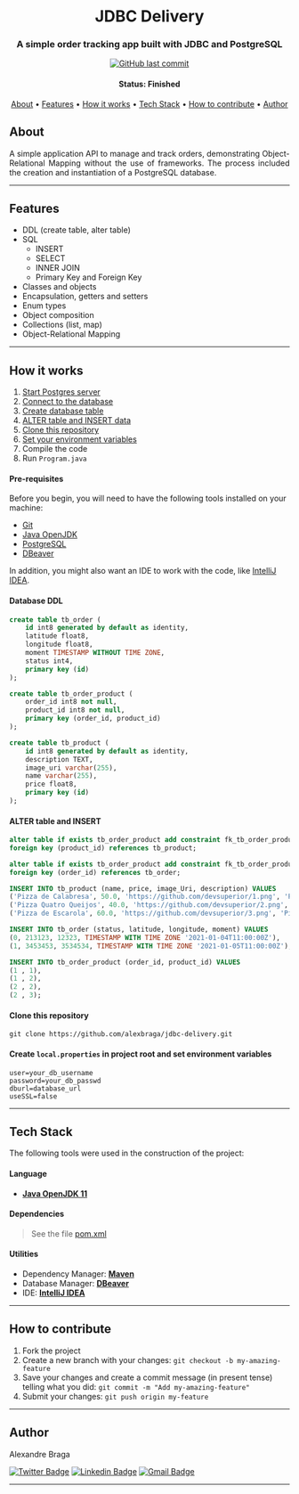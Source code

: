 <h1 align="center">
  JDBC Delivery
</h1>

<h3 align="center">
    A simple order tracking app built with JDBC and PostgreSQL
</h3>

<p align="center">
  <a href="https://github.com/alexbraga/jdbc-delivery/commits/master"><img alt="GitHub last commit" src="https://img.shields.io/github/last-commit/alexbraga/jdbc-delivery"></a>
  <!-- <a href="https://github.com/alexbraga/jdbc-delivery/blob/master/LICENSE"><img alt="GitHub license" src="https://img.shields.io/github/license/alexbraga/jdbc-delivery?label=license"></a> -->
</p>

<h4 align="center">
	 Status: Finished
</h4>

<p align="center">
 <a href="#about">About</a> •
 <a href="#features">Features</a> •
 <a href="#how-it-works">How it works</a> •
 <a href="#tech-stack">Tech Stack</a> •
 <a href="#how-to-contribute">How to contribute</a> •
 <a href="#author">Author</a> <!--•
 <a href="#license">License</a> -->

</p>

## About

<p align="justify">A simple application API to manage and track orders, demonstrating Object-Relational Mapping without the use of frameworks. The process included the creation and instantiation of a PostgreSQL database.</p>

---

## Features

- DDL (create table, alter table)
- SQL
  - INSERT
  - SELECT
  - INNER JOIN
  - Primary Key and Foreign Key
- Classes and objects
- Encapsulation, getters and setters
- Enum types
- Object composition
- Collections (list, map)
- Object-Relational Mapping


---

## How it works

1. <a href="https://www.postgresql.org/docs/current/server-start.html">Start Postgres server</a>
2. <a href="https://dbeaver.com/docs/wiki/Create-Connection/">Connect to the database</a>
3. <a href="#database-ddl">Create database table</a>
4. <a href="#alter-table-and-insert">ALTER table and INSERT data</a>
5. <a href="#clone-this-repository">Clone this repository</a>
6. <a href="#create-localproperties-in-project-root-and-set-environment-variables">Set your environment variables</a>
7. Compile the code
8. Run `Program.java`

#### Pre-requisites

Before you begin, you will need to have the following tools installed on your
machine:
- [Git](https://git-scm.com)
- [Java OpenJDK](https://www.oracle.com/java/technologies/downloads/)
- [PostgreSQL](https://www.postgresql.org/)
- [DBeaver](https://dbeaver.io/)

In addition, you might also want an IDE to work with the code, like
[IntelliJ IDEA](https://www.jetbrains.com/idea/).

#### Database DDL

```sql
create table tb_order (
    id int8 generated by default as identity,
    latitude float8,
    longitude float8,
    moment TIMESTAMP WITHOUT TIME ZONE,
    status int4,
    primary key (id)
);

create table tb_order_product (
    order_id int8 not null,
    product_id int8 not null,
    primary key (order_id, product_id)
);

create table tb_product (
    id int8 generated by default as identity,
    description TEXT,
    image_uri varchar(255),
    name varchar(255),
    price float8,
    primary key (id)
);
```
#### ALTER table and INSERT

```sql
alter table if exists tb_order_product add constraint fk_tb_order_product_tb_product
foreign key (product_id) references tb_product;

alter table if exists tb_order_product add constraint fk_tb_order_product_tb_order
foreign key (order_id) references tb_order;

INSERT INTO tb_product (name, price, image_Uri, description) VALUES
('Pizza de Calabresa', 50.0, 'https://github.com/devsuperior/1.png', 'Pizza calabresa com queijo, molho e massa especial'),
('Pizza Quatro Queijos', 40.0, 'https://github.com/devsuperior/2.png', 'Pizza quatro queijos muito boa'),
('Pizza de Escarola', 60.0, 'https://github.com/devsuperior/3.png', 'Pizza escarola muito boa');

INSERT INTO tb_order (status, latitude, longitude, moment) VALUES
(0, 213123, 12323, TIMESTAMP WITH TIME ZONE '2021-01-04T11:00:00Z'),
(1, 3453453, 3534534, TIMESTAMP WITH TIME ZONE '2021-01-05T11:00:00Z');

INSERT INTO tb_order_product (order_id, product_id) VALUES
(1 , 1),
(1 , 2),
(2 , 2),
(2 , 3);
```

#### Clone this repository

```
git clone https://github.com/alexbraga/jdbc-delivery.git
```

#### Create `local.properties` in project root and set environment variables

```
user=your_db_username
password=your_db_passwd
dburl=database_url
useSSL=false
```

---

## Tech Stack

The following tools were used in the construction of the project:

#### **Language**

- **[Java OpenJDK 11](https://www.oracle.com/java/technologies/downloads/)**

#### **Dependencies**

> See the file
> [pom.xml](https://github.com/alexbraga/jdbc-delivery/blob/master/pom.xml)

#### **Utilities**

- Dependency Manager: **[Maven](https://maven.apache.org/)**
- Database Manager: **[DBeaver](https://dbeaver.io/)**
- IDE: **[IntelliJ IDEA](https://www.jetbrains.com/idea/)**

---

## How to contribute

1. Fork the project
2. Create a new branch with your changes: `git checkout -b my-amazing-feature`
3. Save your changes and create a commit message (in present tense) telling what
   you did: `git commit -m "Add my-amazing-feature"`
4. Submit your changes: `git push origin my-feature`

---

## Author

<p>Alexandre Braga</p>

[![Twitter Badge](https://img.shields.io/badge/-@_alex_braga-1ca0f1?style=flat-square&labelColor=1ca0f1&logo=twitter&logoColor=white)](https://twitter.com/_alex_braga)
[![Linkedin Badge](https://img.shields.io/badge/-Alexandre%20Braga-blue?style=flat-square&logo=Linkedin&logoColor=white)](https://www.linkedin.com/in/alexgbraga/)
[![Gmail Badge](https://img.shields.io/badge/-contato@alexbraga.com.br-c14438?style=flat-square&logo=Gmail&logoColor=white)](mailto:contato@alexbraga.com.br)

---

<!-- ## License

This project is under the [MIT License](./LICENSE). -->
